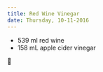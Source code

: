 ```yaml
---
title: Red Wine Vinegar
date: Thursday, 10-11-2016
---
```


* 539 ml red wine 
* 158 mL apple cider vinegar 

🔬